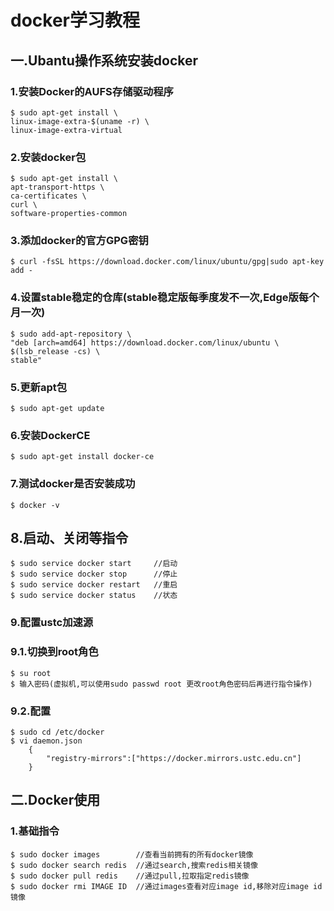 # docker学习教程

## 一.Ubantu操作系统安装docker
### 1.安装Docker的AUFS存储驱动程序
    $ sudo apt-get install \
    linux-image-extra-$(uname -r) \
    linux-image-extra-virtual
    
### 2.安装docker包
    $ sudo apt-get install \
    apt-transport-https \
    ca-certificates \
    curl \
    software-properties-common
    
### 3.添加docker的官方GPG密钥
    $ curl -fsSL https://download.docker.com/linux/ubuntu/gpg|sudo apt-key add -

### 4.设置stable稳定的仓库(stable稳定版每季度发不一次,Edge版每个月一次)
    $ sudo add-apt-repository \
    "deb [arch=amd64] https://download.docker.com/linux/ubuntu \
    $(lsb_release -cs) \
    stable"

### 5.更新apt包
    $ sudo apt-get update

### 6.安装DockerCE
    $ sudo apt-get install docker-ce

### 7.测试docker是否安装成功
    $ docker -v

## 8.启动、关闭等指令
    $ sudo service docker start     //启动
    $ sudo service docker stop      //停止
    $ sudo service docker restart   //重启
    $ sudo service docker status    //状态
    
### 9.配置ustc加速源
### 9.1.切换到root角色
    $ su root
    $ 输入密码(虚拟机,可以使用sudo passwd root 更改root角色密码后再进行指令操作)
### 9.2.配置
    $ sudo cd /etc/docker
    $ vi daemon.json
        {
            "registry-mirrors":["https://docker.mirrors.ustc.edu.cn"]
        }

## 二.Docker使用
### 1.基础指令
    $ sudo docker images        //查看当前拥有的所有docker镜像
    $ sudo docker search redis  //通过search,搜索redis相关镜像
    $ sudo docker pull redis    //通过pull,拉取指定redis镜像
    $ sudo docker rmi IMAGE ID  //通过images查看对应image id,移除对应image id镜像
    
